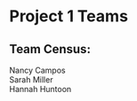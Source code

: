 # Project 1 Teams

## Team Census:  
Nancy Campos  
Sarah Miller  
Hannah Huntoon


<!--stackedit_data:
eyJoaXN0b3J5IjpbNDczODY4MTU0XX0=
-->